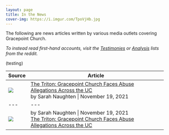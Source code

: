 ```yaml
---
layout: page
title: In the News
cover-img: https://i.imgur.com/TpoVjHb.jpg
---
```


The following are news articles written by various media outlets covering Gracepoint Church. 

*To instead read first-hand accounts, visit the [Testimonies](https://www.reddit.com/r/GracepointChurch/wiki/testimonies/) or [Analysis](https://www.reddit.com/r/GracepointChurch/wiki/analysis/) lists from the reddit.*

(testing)

| Source | Article |
| --- | --- |
| ![](https://i.imgur.com/iAEOpPi.png) | [The Triton: Gracepoint Church Faces Abuse Allegations Across the UC](https://www.reddit.com/r/GracepointChurch/comments/qxv8yq/gracepoint_church_faces_abuse_allegations_across/) <br /> by Sarah Naughten \| November 19, 2021 |
| --- | --- |
| ![](https://i.imgur.com/iAEOpPi.png) | by Sarah Naughten \| November 19, 2021 <br />[The Triton: Gracepoint Church Faces Abuse Allegations Across the UC](https://www.reddit.com/r/GracepointChurch/comments/qxv8yq/gracepoint_church_faces_abuse_allegations_across/) |